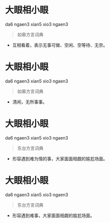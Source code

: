# 大眼相小眼
da6 ngaen3 xian5 xio3 ngaen3
> 如皋方言词典
- 互相看着，表示无事可做、空闲、空等待、无奈。

# 大眼相小眼
da6 ngaen3 xian5 xio3 ngaen3
> 如皋方言词典
- 清闲，无所事事。

# 大眼相小眼
da6 ngaen3 xian5 xio3 ngaen3
> 东台方言词典
- 形容遇到难为情的事，大家面面相觑的尴尬场面。

# 大眼相小眼
da6 ngaen3 xian5 xio3 ngaen3
> 东台方言词典
- 形容遇到难事，大家面面相觑的尴尬场面。
